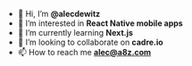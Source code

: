 - 👋 Hi, I’m **@alecdewitz**
- 👀 I’m interested in **React Native mobile apps**
- 🌱 I’m currently learning **Next.js**
- 💞️ I’m looking to collaborate on **cadre.io**
- 📫 How to reach me **alec@a8z.com**
